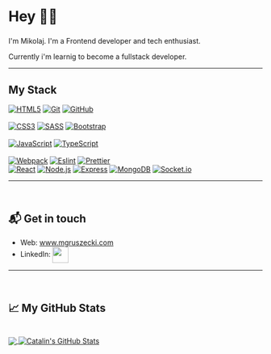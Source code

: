 # Hey 👋🏻


###

I'm Mikolaj. I'm a Frontend developer and tech enthusiast. 

Currently i'm learnig to become a fullstack developer.

<hr>

## My Stack
[![HTML5](https://img.shields.io/badge/-HTML5-E34F26?style=flat&logo=html5&logoColor=white)](https://github.com/mik9016) [![Git](https://img.shields.io/badge/-Git-F05032?style=flat&logo=git&logoColor=white)](https://github.com/mik9016) [![GitHub](https://img.shields.io/badge/-GitHub-181717?style=flat&logo=GitHub&logoColor=white)](https://github.com/mik9016) 
<br/>	
[![CSS3](https://img.shields.io/badge/-CSS3-1572B6?style=flat&logo=css3)](https://github.com/mik9016) [![SASS](https://img.shields.io/badge/-SASS-CC6699?style=flat&logo=sass&logoColor=white)](https://github.com/mik9016) [![Bootstrap](https://img.shields.io/badge/-Bootstrap-563D7C?style=flat&logo=bootstrap&logoColor=white)](https://github.com/mik9016)
<br/>	
[![JavaScript](https://img.shields.io/badge/-JavaScript-F7DF1E?style=flat&logo=javascript&logoColor=white)](https://github.com/mik9016) [![TypeScript](https://img.shields.io/badge/-TypeScript-007ACC?style=flat&logo=typescript&logoColor=white)](https://github.com/mik9016)
<br/>	
[![Webpack](https://img.shields.io/badge/-Webpack-8DD6F9?style=flat&logo=webpack&logoColor=black)](https://github.com/mik9016) [![Eslint](https://img.shields.io/badge/-Eslint-4B32C3?style=flat&logo=Eslint&logoColor=white)](https://github.com/mik9016) [![Prettier](https://img.shields.io/badge/-Prettier-F7B93E?style=flat&logo=Prettier&logoColor=white)](https://github.com/mik9016)
<br/>
[![React](https://img.shields.io/badge/-React-61DAFB?style=flat&logo=react&logoColor=black)](https://github.com/mik9016)
[![Node.js](https://img.shields.io/badge/-Node.js-339933?style=flat&logo=Node.js&logoColor=white)](https://github.com/mik9016) [![Express](https://img.shields.io/badge/-Express-000000?style=flat)](https://github.com/mik9016) [![MongoDB](https://img.shields.io/badge/-MongoDB-47A248?style=flat&logo=MongoDB&logoColor=white)](https://github.com/dudek-igor) [![Socket.io](https://img.shields.io/badge/-Socket.io-010101?style=flat&logo=Socket.io&logoColor=white)](https://github.com/mik9016)
<br/>



<hr>
<br/>

## 📬 Get in touch

- Web: www.mgruszecki.com
- LinkedIn: <a href="https://www.linkedin.com/in/miko%C5%82aj-gruszecki-2b54561b8/">
  <img align="center" src="https://www.vectorlogo.zone/logos/linkedin/linkedin-icon.svg" height="32px" />
</a>

<hr>
<br/>

## &#x1f4c8; My GitHub Stats
<br/>

<a href="https://github.com/mik9016/mik9016">
  <img align="center" src="https://github-readme-stats.vercel.app/api/top-langs/?username=mik9016&hide=java,html&title_color=ffffff&text_color=c9cacc&icon_color=2bbc8a&bg_color=1d1f21" />
</a>

<a href="https://github.com/mik9016/mik9016">
  <img align="center" src="https://github-readme-stats.vercel.app/api?username=mik9016&show_icons=true&line_height=27&count_private=true&title_color=ffffff&text_color=c9cacc&icon_color=2bbc8a&bg_color=1d1f21" alt="Catalin's GitHub Stats" />
</a>
<br>
<br>

<!-- #  Projects: 

##  -->


